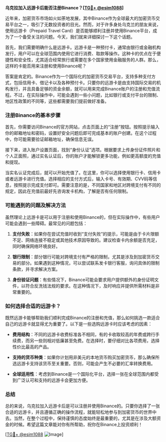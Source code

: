 **乌克拉加入远游卡后能否注册Binance？[[TG💪+ @esim1088](https://t.me/s/esim1088)]**

近年来，加密货币市场如火如荼地发展，其中Binance作为全球最大的加密货币交易平台之一，吸引了无数投资者的目光。然而，对于许多身处乌克兰的朋友来说，使用远游卡（Prepaid Travel Card）是否能够顺利注册并使用Binance平台，成为了一个备受关注的问题。今天，我们就来详细探讨一下这个话题。

首先，我们需要明确什么是远游卡。远游卡是一种预付卡，通常由银行或金融机构发行，用户可以在全球范围内使用它进行消费、取款等操作。这种卡的优点在于便捷性和安全性，尤其适合经常旅行或需要在多个国家使用金融服务的人群。那么，这样的卡能否用来注册和使用Binance呢？

答案是肯定的。Binance作为一个国际化的加密货币交易平台，支持多种支付方式，包括信用卡、借记卡以及各种预付卡。只要你的远游卡是由支持国际交易的机构发行，并且具备足够的资金余额，就可以用来完成Binance账户的注册和充值流程。不过，在实际操作中，可能会遇到一些小问题，比如银行或支付平台的限制、地区性政策的不同等，这些都需要我们提前做好准备。

### 注册Binance的基本步骤

首先，你需要访问Binance的官方网站，点击页面上的“注册”按钮。按照提示输入你的邮箱地址和密码，设置好安全问题后即可完成基本的账户创建。在这个过程中，你可能需要验证邮箱地址，确保信息无误。

接下来，进入账户设置页面，找到“身份认证”选项。根据要求上传身份证件照片和个人正面照，通过实名认证后，你的账户才能解锁更多功能，例如更高额度的充值和提现。

当实名认证完成后，就可以开始充值了。在这里，你可以选择使用银行卡、信用卡或者远游卡进行充值。选择相应的支付方式后，输入卡号、有效期、CVV码等信息，按照提示完成支付即可。需要注意的是，不同国家和地区对跨境支付有不同的规定，因此在充值前最好先咨询发卡机构，了解是否有任何限制。

### 可能遇到的问题及解决方法

虽然理论上远游卡是可以用于注册和使用Binance的，但在实际操作中，有些用户可能会遇到一些障碍。最常见的问题包括：

1. **支付失败**：如果你在尝试充值时收到“支付失败”的提示，可能是由于卡片限额不足、网络连接不稳定或其他技术原因导致的。建议检查卡内余额是否充足，同时确保网络环境良好。
   
2. **银行限制**：部分银行可能对跨境支付有严格的限制，尤其是涉及到加密货币交易的部分。如果遇到这种情况，可以尝试联系发卡银行客服，询问具体的限制条款，并寻求解决方案。

3. **身份验证问题**：有些情况下，Binance可能会要求用户提供额外的身份证明文件，以符合反洗钱法规的要求。在这种情况下，及时响应并提供所需材料是非常重要的。

### 如何选择合适的远游卡？

既然远游卡能够帮助我们顺利完成Binance的注册和充值，那么如何挑选一款适合自己的远游卡就显得尤为重要了。以下是一些选购远游卡时应该考虑的因素：

- **费用结构**：不同的远游卡收费标准各不相同，有的卡收取较高的年费或跨行手续费，而另一些则相对低廉甚至免费。在选择时，要仔细对比各项费用，选择性价比最高的产品。

- **支持的货币种类**：如果你计划用非美元的本地货币购买加密货币，那么确保所选远游卡支持该货币至关重要。否则，可能会产生不必要的汇率转换费用。

- **全球适用性**：考虑到Binance是一个国际化平台，选择一张在全球范围内都受到广泛认可和支持的远游卡会更加方便。

### 总结

总的来说，乌克拉加入远游卡后是可以注册并使用Binance的。只要你选择了一张合适的远游卡，并且遵循正确的操作流程，就能轻松地参与到加密货币的世界中去。当然，在整个过程中，保持谨慎的态度始终是最重要的，尤其是在涉及大额资金的时候。希望这篇文章能对你有所帮助，祝你在Binance上投资顺利！

[[TG💪+ @esim1088](https://t.me/s/esim1088) ![Image](https://i.postimg.cc/4NQfJmqS/Snipaste-2025-05-13-00-14-12.png)]